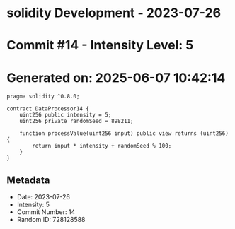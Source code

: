 ﻿# solidity Development - 2023-07-26
# Commit #14 - Intensity Level: 5
# Generated on: 2025-06-07 10:42:14
```solidity
pragma solidity ^0.8.0;

contract DataProcessor14 {
    uint256 public intensity = 5;
    uint256 private randomSeed = 898211;

    function processValue(uint256 input) public view returns (uint256) {
        return input * intensity + randomSeed % 100;
    }
}
```
## Metadata
- Date: 2023-07-26
- Intensity: 5
- Commit Number: 14
- Random ID: 728128588
